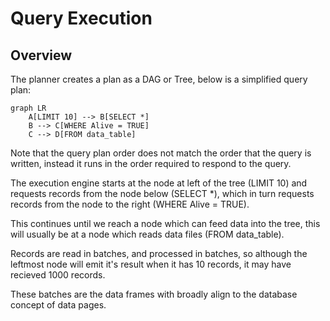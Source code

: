 # Query Execution

## Overview

The planner creates a plan as a DAG or Tree, below is a simplified query plan:

~~~mermaid
graph LR
    A[LIMIT 10] --> B[SELECT *]
    B --> C[WHERE Alive = TRUE]
    C --> D[FROM data_table]
~~~

Note that the query plan order does not match the order that the query is written,
instead it runs in the order required to respond to the query.

The execution engine starts at the node at left of the tree (LIMIT 10) and requests
records from the node below (SELECT *), which in turn requests records from the node
to the right (WHERE Alive = TRUE).

This continues until we reach a node which can feed data into the tree, this will
usually be at a node which reads data files (FROM data_table).

Records are read in batches, and processed in batches, so although the leftmost node
will emit it's result when it has 10 records, it may have recieved 1000 records.

These batches are the data frames with broadly align to the database concept of
data pages.

